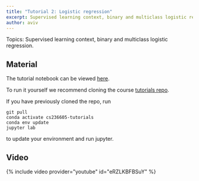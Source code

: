 ```yaml
---
title: "Tutorial 2: Logistic regression"
excerpt: Supervised learning context, binary and multiclass logistic regression
author: aviv
---
```


Topics: Supervised learning context, binary and multiclass logistic regression.

## Material


The tutorial notebook can be viewed [here](https://nbviewer.jupyter.org/github/vistalab-technion/cs236605-tutorials/blob/master/tutorial2/tutorial2-Logistic_Regression.ipynb).

To run it yourself we recommend cloning the course [tutorials repo](https://github.com/vistalab-technion/cs236605-tutorials).

If you have previously cloned the repo, run
```shell
git pull
conda activate cs236605-tutorials
conda env update
jupyter lab
```
to update your environment and run jupyter.

## Video

{% include video provider="youtube" id="eRZLKBFBSuY" %}

